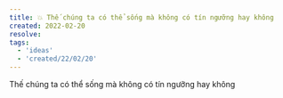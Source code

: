 ```yaml
---
title: 💥 Thế chúng ta có thể sống mà không có tín ngưỡng hay không
created: 2022-02-20
resolve: 
tags:
  - 'ideas'
  - 'created/22/02/20'
---
```


Thế chúng ta có thể sống mà không có tín ngưỡng hay không
